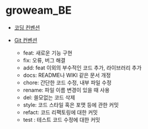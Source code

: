 # groweam_BE
* [코딩 컨벤션](https://naver.github.io/hackday-conventions-java/)
* [Git 컨벤션](https://overcome-the-limits.tistory.com/6)

   * feat: 새로운 기능 구현
   * fix: 오류, 버그 해결
   * add: feat 이외의 부수적인 코드 추가, 라이브러리 추가
   * docs: README나 WIKI 같은 문서 개정
   * chore: 간단한 코드 수정, 내부 파일 수정
   * rename: 파일 이름 변경이 있을 때 사용
   * del: 쓸모없는 코드 삭제
   * style: 코드 스타일 혹은 포맷 등에 관한 커밋
   * refact: 코드 리팩토링에 대한 커밋
   * test : 테스트 코드 수정에 대한 커밋
